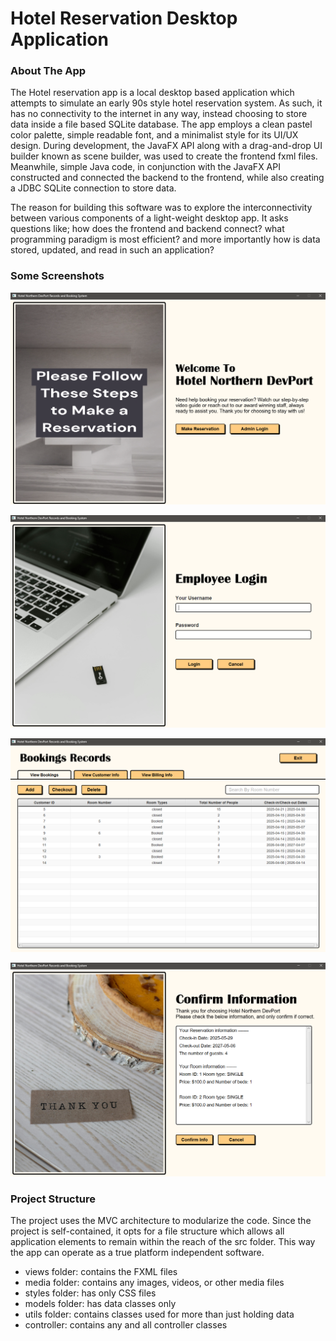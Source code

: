 # Hotel Reservation Desktop Application

### About The App

The Hotel reservation app is a local desktop based application which attempts to simulate an 
early 90s style hotel reservation system. As such, it has no connectivity to 
the internet in any way, instead choosing to store data inside a file based SQLite 
database. The app employs a clean pastel color palette, simple readable font, and a minimalist 
style for its UI/UX design. During development, the JavaFX API along with a drag-and-drop 
UI builder known as scene builder, was used to create the frontend fxml files. Meanwhile, 
simple Java code, in conjunction with the JavaFX API constructed and connected the 
backend to the frontend, while also creating a JDBC SQLite connection to store data.

The reason for building this software was to explore the interconnectivity between 
various components of a light-weight desktop app. It asks questions like; how does the 
frontend and backend connect? what programming paradigm is most efficient? and more 
importantly how is data stored, updated, and read in such an application?

### Some Screenshots

![img.png](screenshots/img.png)

![img_1.png](screenshots/img_1.png)

![img_2.png](screenshots/img_2.png)

![img_3.png](screenshots/img_3.png)

### Project Structure

The project uses the MVC architecture to modularize the code. Since the project is self-contained, it 
opts for a file structure which allows all application elements to remain within the
reach of the src folder. This way the app can operate as a true platform independent software.
- views folder: contains the FXML files
- media folder: contains any images, videos, or other media files
- styles folder: has only CSS files
- models folder: has data classes only
- utils folder: contains classes used for more than just holding data
- controller: contains any and all controller classes
